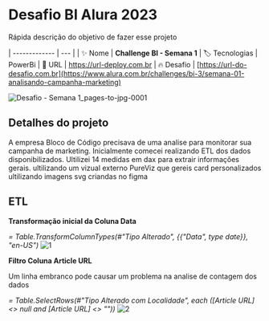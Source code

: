 # Desafio BI Alura 2023

Rápida descrição do objetivo de fazer esse projeto

| -------------  | --- |
| :sparkles: Nome        | **Challenge BI - Semana 1**
| :label: Tecnologias | PowerBi
| :rocket: URL         | https://url-deploy.com.br
| :fire: Desafio     | [https://url-do-desafio.com.br](https://www.alura.com.br/challenges/bi-3/semana-01-analisando-campanha-marketing)

<!-- Inserir imagem com a #vitrinedev ao final do link -->
![Desafio - Semana 1_pages-to-jpg-0001](https://github.com/Jneliorr/Challenge-BI---Semana-1/assets/134644706/3863b57e-587d-4dc2-b4f2-fe7b363eb0ef#vitrinedev)



## Detalhes do projeto

A empresa Bloco de Código precisava de uma analise para monitorar sua campanha de marketing.
Inicialmente comecei realizando ETL dos dados disponibilizados.
Ultilizei 14 medidas em dax para extrair informações gerais.
ultilizando um vizual externo PureViz que gereis card personalizados ultilizando imagens svg criandas no figma

## ETL

**Transformação inicial da Coluna Data**

_= Table.TransformColumnTypes(#"Tipo Alterado", {{"Data", type date}}, "en-US")_
![1](https://github.com/Jneliorr/Challenge-BI---Semana-1/assets/134644706/7525a10e-f732-4ec0-a3f5-ced88c681656)



**Filtro Coluna Article URL**

Um linha embranco pode causar um problema na analise de contagem dos dados

_= Table.SelectRows(#"Tipo Alterado com Localidade", each ([Article URL] <> null and [Article URL] <> ""))_
![2](https://github.com/Jneliorr/Challenge-BI---Semana-1/assets/134644706/222712ce-5a52-4975-9e7a-484a5fb8053e)

